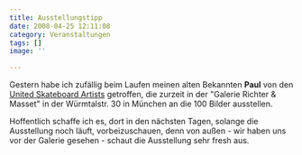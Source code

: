 ```yaml
---
title: Ausstellungstipp
date: 2008-04-25 12:11:08
category: Veranstaltungen
tags: []
image: ''

---
```


Gestern habe ich zufällig beim Laufen meinen alten Bekannten **Paul** von den [United Skateboard Artists](http://www.tsetse-promo.com/unitedskateboardartists.php) getroffen, die zurzeit in der "Galerie Richter & Masset" in der Würmtalstr. 30 in München an die 100 Bilder ausstellen.  

  

Hoffentlich schaffe ich es, dort in den nächsten Tagen, solange die Ausstellung noch läuft, vorbeizuschauen, denn von außen - wir haben uns vor der Galerie gesehen - schaut die Ausstellung sehr fresh aus.
